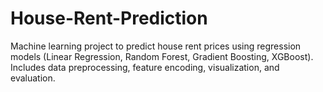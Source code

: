 # House-Rent-Prediction
Machine learning project to predict house rent prices using regression models (Linear Regression, Random Forest, Gradient Boosting, XGBoost). Includes data preprocessing, feature encoding, visualization, and evaluation.
